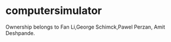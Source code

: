 computersimulator
=================

Ownership belongs to Fan Li,George Schimck,Pawel Perzan, Amit Deshpande.
